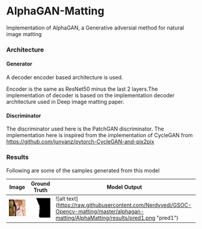 # AlphaGAN-Matting
Implementation of AlphaGAN, a Generative adversial method for natural image matting

### Architecture ###

#### Generator ####  
A decoder encoder based architecture is used. 

Encoder is the same as ResNet50 minus the last 2 layers.The implementation of decoder is based on the implementation decoder architecture used in Deep image matting paper.

#### Discriminator ####
The discriminator used here is the PatchGAN discriminator. The implementation here is inspired from the implementation of CycleGAN 
from
https://github.com/junyanz/pytorch-CycleGAN-and-pix2pix


### Results ###

Following are some of the samples generated from this model

|     Image     |     Ground Truth      |     Model Output      |
| ------------- | --------------------  | --------------------- |
|![alt text](https://raw.githubusercontent.com/Nerdyvedi/GSOC-Opencv-matting/master/alphagan-matting/AlphaMatting/results/img1.png "img1") | ![alt text](https://raw.githubusercontent.com/Nerdyvedi/GSOC-Opencv-matting/master/alphagan-matting/AlphaMatting/results/gt1.png "gt1") |![alt text] (https://raw.githubusercontent.com/Nerdyvedi/GSOC-Opencv-matting/master/alphagan-matting/AlphaMatting/results/pred1.png "pred1")|
